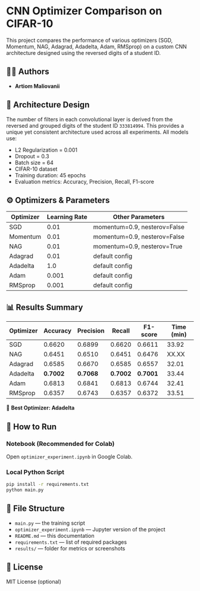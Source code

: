 # CNN Optimizer Comparison on CIFAR-10

This project compares the performance of various optimizers (SGD, Momentum, NAG, Adagrad, Adadelta, Adam, RMSprop)
on a custom CNN architecture designed using the reversed digits of a student ID.

## 🧑‍💻 Authors
- **Artiom Maliovanii**

## 🧠 Architecture Design
The number of filters in each convolutional layer is derived from the reversed and grouped digits of the student ID `333814994`. This provides a unique yet consistent architecture used across all experiments. All models use:

- L2 Regularization = 0.001
- Dropout = 0.3
- Batch size = 64
- CIFAR-10 dataset
- Training duration: 45 epochs
- Evaluation metrics: Accuracy, Precision, Recall, F1-score

## ⚙️ Optimizers & Parameters

| Optimizer | Learning Rate | Other Parameters |
|-----------|---------------|------------------|
| SGD       | 0.01          | momentum=0.9, nesterov=False |
| Momentum  | 0.01          | momentum=0.9, nesterov=False |
| NAG       | 0.01          | momentum=0.9, nesterov=True  |
| Adagrad   | 0.01          | default config                |
| Adadelta  | 1.0           | default config                |
| Adam      | 0.001         | default config                |
| RMSprop   | 0.001         | default config                |

## 📊 Results Summary

| Optimizer | Accuracy | Precision | Recall | F1-score | Time (min) |
|-----------|----------|-----------|--------|----------|------------|
| SGD       | 0.6620   | 0.6899    | 0.6620 | 0.6611   | 33.92      |
| NAG       | 0.6451   | 0.6510    | 0.6451 | 0.6476   | XX.XX      |
| Adagrad   | 0.6585   | 0.6670    | 0.6585 | 0.6557   | 32.01      |
| Adadelta  | **0.7002** | **0.7068** | **0.7002** | **0.7001** | 33.44    |
| Adam      | 0.6813   | 0.6841    | 0.6813 | 0.6744   | 32.41      |
| RMSprop   | 0.6357   | 0.6743    | 0.6357 | 0.6372   | 33.51      |

📌 **Best Optimizer: Adadelta**

## 🚀 How to Run

### Notebook (Recommended for Colab)
Open `optimizer_experiment.ipynb` in Google Colab.

### Local Python Script

```bash
pip install -r requirements.txt
python main.py
```

## 📁 File Structure

- `main.py` — the training script
- `optimizer_experiment.ipynb` — Jupyter version of the project
- `README.md` — this documentation
- `requirements.txt` — list of required packages
- `results/` — folder for metrics or screenshots

## 📜 License
MIT License (optional)

